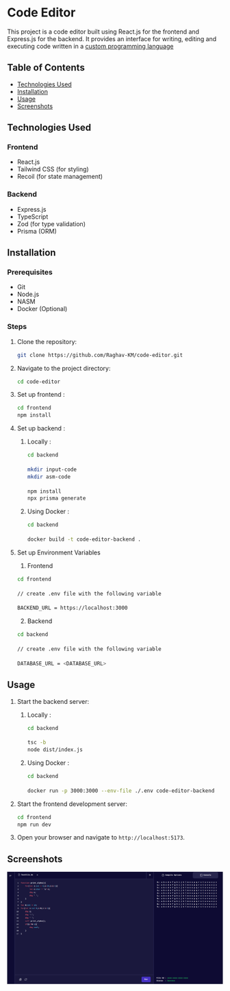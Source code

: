 # Code Editor

This project is a code editor built using React.js for the frontend and Express.js for the backend. It provides an interface for writing, editing and executing code written in a [custom programming language](https://github.com/Raghav-KM/Compiler-Design/blob/main/Grammar.md)

## Table of Contents

-   [Technologies Used](#technologies-used)
-   [Installation](#installation)
-   [Usage](#usage)
-   [Screenshots](#screenshots)

## Technologies Used

### Frontend

-   React.js
-   Tailwind CSS (for styling)
-   Recoil (for state management)

### Backend

-   Express.js
-   TypeScript
-   Zod (for type validation)
-   Prisma (ORM)

## Installation

### Prerequisites

-   Git
-   Node.js
-   NASM
-   Docker (Optional)

### Steps

1. Clone the repository:

    ```bash
    git clone https://github.com/Raghav-KM/code-editor.git
    ```

2. Navigate to the project directory:

    ```bash
    cd code-editor
    ```

3. Set up frontend :

    ```bash
    cd frontend
    npm install
    ```

4. Set up backend :

    1. Locally :

        ```bash
        cd backend

        mkdir input-code
        mkdir asm-code

        npm install
        npx prisma generate
        ```

    2. Using Docker :

        ```bash
        cd backend

        docker build -t code-editor-backend .
        ```

5. Set up Environment Variables

    1. Frontend

    ```bash
    cd frontend

    // create .env file with the following variable

    BACKEND_URL = https://localhost:3000
    ```

    2. Backend

    ```bash
    cd backend

    // create .env file with the following variable

    DATABASE_URL = <DATABASE_URL>
    ```

## Usage

1. Start the backend server:

    1. Locally :

        ```bash
        cd backend

        tsc -b
        node dist/index.js
        ```

    2. Using Docker :

        ```bash
        cd backend

        docker run -p 3000:3000 --env-file ./.env code-editor-backend
        ```

2. Start the frontend development server:
    ```bash
    cd frontend
    npm run dev
    ```
3. Open your browser and navigate to `http://localhost:5173`.

## Screenshots

![alt text](<Screenshot from 2024-08-14 18-33-20.png>)

```

```
